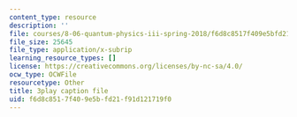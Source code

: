 ```yaml
---
content_type: resource
description: ''
file: courses/8-06-quantum-physics-iii-spring-2018/f6d8c8517f409e5bfd21f91d121719f0_UOoKUdjVP78.srt
file_size: 25645
file_type: application/x-subrip
learning_resource_types: []
license: https://creativecommons.org/licenses/by-nc-sa/4.0/
ocw_type: OCWFile
resourcetype: Other
title: 3play caption file
uid: f6d8c851-7f40-9e5b-fd21-f91d121719f0
---
```

